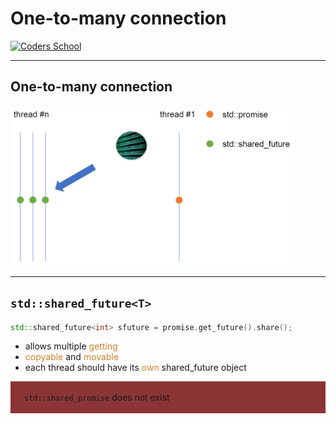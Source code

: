 <!-- .slide: data-background="#111111" -->

# One-to-many connection

<a href="https://coders.school">
    <img width="500" data-src="../coders_school_logo.png" alt="Coders School" class="plain">
</a>

___

## One-to-many connection

<img src="img/one-to-many.png" alt="One-to-many connection scheme" class="plain" style="width: 90%">

<!-- TODO: Animate -->

___

## `std::shared_future<T>`

```c++
std::shared_future<int> sfuture = promise.get_future().share();
```
<!-- .element: class="fragment fade-in" -->
* <!-- .element: class="fragment fade-in" --> allows multiple <span style="color:#cf802a;">getting</span>
* <!-- .element: class="fragment fade-in" --> <span style="color:#cf802a;">copyable</span> and <span style="color:#cf802a;">movable</span>
* <!-- .element: class="fragment fade-in" --> each thread should have its <span style="color:#cf802a;">own</span> shared_future object

<div style="background-color: #8B3536; padding: 3px 22px;">

<code>std::shared_promise</code> does not exist

</div> <!-- .element: class="fragment fade-in" -->
